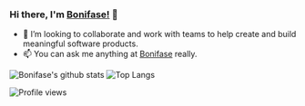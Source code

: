 ### Hi there, I'm [Bonifase!](https://bonifase.github.io) 👋
- 👯 I’m looking to collaborate and work with teams to help create and build meaningful software products.
- 📫 You can ask me anything at [Bonifase](https://curiouscat.qa/boni_orwa/) really.

![Bonifase's github stats](https://github-readme-stats.vercel.app/api?username=bonifase&count_private=true&theme=algolia&show_icons=true&hide_title=false&hide_border=true&line_height=28&text_color=fff&icon_color=fff)
![Top Langs](https://github-readme-stats.vercel.app/api/top-langs/?username=bonifase&langs_count=10&layout=compact&theme=algolia&hide_title=false&hide_border=true&line_height=18&text_color=fff&icon_color=fff)


![Profile views](https://gpvc.arturio.dev/bonifase)
